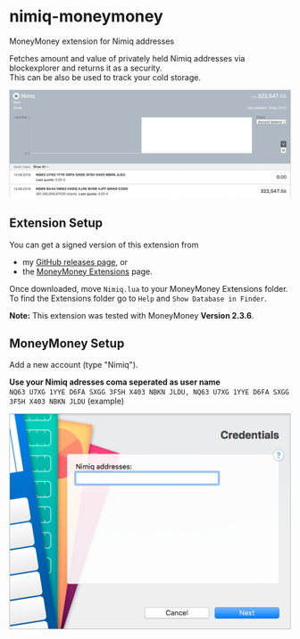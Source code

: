 # nimiq-moneymoney
MoneyMoney extension for Nimiq addresses

Fetches amount and value of privately held Nimiq addresses via blockexplorer and returns it as a security.  
This can be also be used to track your cold storage.

![MoneyMoney screenshot with Nimiq Balance](screens/accounts.png)

## Extension Setup

You can get a signed version of this extension from

* my [GitHub releases page](https://github.com/paberr/nimiq-moneymoney/releases/tag/v1.1), or
* the [MoneyMoney Extensions](https://moneymoney-app.com/extensions/) page.

Once downloaded, move `Nimiq.lua` to your MoneyMoney Extensions folder.
To find the Extensions folder go to `Help` and `Show Database in Finder`.

**Note:** This extension was tested with MoneyMoney **Version 2.3.6**.

## MoneyMoney Setup

Add a new account (type "Nimiq"). 

**Use your Nimiq adresses coma seperated as user name**  
`NQ63 U7XG 1YYE D6FA SXGG 3F5H X403 NBKN JLDU, NQ63 U7XG 1YYE D6FA SXGG 3F5H X403 NBKN JLDU` (example)

![MoneyMoney screenshot for account setup](screens/setup.png)
